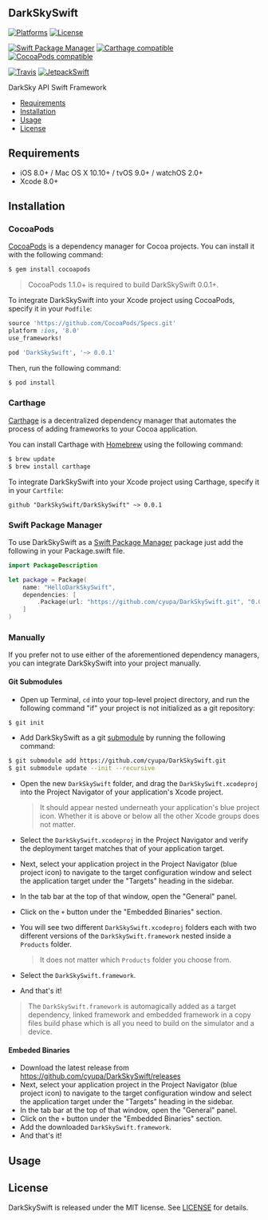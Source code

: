 ## DarkSkySwift

[![Platforms](https://img.shields.io/cocoapods/p/DarkSkySwift.svg)](https://cocoapods.org/pods/DarkSkySwift)
[![License](https://img.shields.io/cocoapods/l/DarkSkySwift.svg)](https://raw.githubusercontent.com/cyupa/DarkSkySwift/master/LICENSE)

[![Swift Package Manager](https://img.shields.io/badge/Swift%20Package%20Manager-compatible-brightgreen.svg)](https://github.com/apple/swift-package-manager)
[![Carthage compatible](https://img.shields.io/badge/Carthage-compatible-4BC51D.svg?style=flat)](https://github.com/Carthage/Carthage)
[![CocoaPods compatible](https://img.shields.io/cocoapods/v/DarkSkySwift.svg)](https://cocoapods.org/pods/DarkSkySwift)

[![Travis](https://img.shields.io/travis/cyupa/DarkSkySwift/master.svg)](https://travis-ci.org/cyupa/DarkSkySwift/branches)
[![JetpackSwift](https://img.shields.io/badge/JetpackSwift-framework-red.svg)](http://github.com/JetpackSwift/Framework)

DarkSky API Swift Framework

- [Requirements](#requirements)
- [Installation](#installation)
- [Usage](#usage)
- [License](#license)

## Requirements

- iOS 8.0+ / Mac OS X 10.10+ / tvOS 9.0+ / watchOS 2.0+
- Xcode 8.0+

## Installation

### CocoaPods

[CocoaPods](http://cocoapods.org) is a dependency manager for Cocoa projects. You can install it with the following command:

```bash
$ gem install cocoapods
```

> CocoaPods 1.1.0+ is required to build DarkSkySwift 0.0.1+.

To integrate DarkSkySwift into your Xcode project using CocoaPods, specify it in your `Podfile`:

```ruby
source 'https://github.com/CocoaPods/Specs.git'
platform :ios, '8.0'
use_frameworks!

pod 'DarkSkySwift', '~> 0.0.1'
```

Then, run the following command:

```bash
$ pod install
```

### Carthage

[Carthage](https://github.com/Carthage/Carthage) is a decentralized dependency manager that automates the process of adding frameworks to your Cocoa application.

You can install Carthage with [Homebrew](http://brew.sh/) using the following command:

```bash
$ brew update
$ brew install carthage
```

To integrate DarkSkySwift into your Xcode project using Carthage, specify it in your `Cartfile`:

```ogdl
github "DarkSkySwift/DarkSkySwift" ~> 0.0.1
```
### Swift Package Manager

To use DarkSkySwift as a [Swift Package Manager](https://swift.org/package-manager/) package just add the following in your Package.swift file.

``` swift
import PackageDescription

let package = Package(
    name: "HelloDarkSkySwift",
    dependencies: [
        .Package(url: "https://github.com/cyupa/DarkSkySwift.git", "0.0.1")
    ]
)
```

### Manually

If you prefer not to use either of the aforementioned dependency managers, you can integrate DarkSkySwift into your project manually.

#### Git Submodules

- Open up Terminal, `cd` into your top-level project directory, and run the following command "if" your project is not initialized as a git repository:

```bash
$ git init
```

- Add DarkSkySwift as a git [submodule](http://git-scm.com/docs/git-submodule) by running the following command:

```bash
$ git submodule add https://github.com/cyupa/DarkSkySwift.git
$ git submodule update --init --recursive
```

- Open the new `DarkSkySwift` folder, and drag the `DarkSkySwift.xcodeproj` into the Project Navigator of your application's Xcode project.

    > It should appear nested underneath your application's blue project icon. Whether it is above or below all the other Xcode groups does not matter.

- Select the `DarkSkySwift.xcodeproj` in the Project Navigator and verify the deployment target matches that of your application target.
- Next, select your application project in the Project Navigator (blue project icon) to navigate to the target configuration window and select the application target under the "Targets" heading in the sidebar.
- In the tab bar at the top of that window, open the "General" panel.
- Click on the `+` button under the "Embedded Binaries" section.
- You will see two different `DarkSkySwift.xcodeproj` folders each with two different versions of the `DarkSkySwift.framework` nested inside a `Products` folder.

    > It does not matter which `Products` folder you choose from.

- Select the `DarkSkySwift.framework`.

- And that's it!

> The `DarkSkySwift.framework` is automagically added as a target dependency, linked framework and embedded framework in a copy files build phase which is all you need to build on the simulator and a device.

#### Embeded Binaries

- Download the latest release from https://github.com/cyupa/DarkSkySwift/releases
- Next, select your application project in the Project Navigator (blue project icon) to navigate to the target configuration window and select the application target under the "Targets" heading in the sidebar.
- In the tab bar at the top of that window, open the "General" panel.
- Click on the `+` button under the "Embedded Binaries" section.
- Add the downloaded `DarkSkySwift.framework`.
- And that's it!

## Usage

## License

DarkSkySwift is released under the MIT license. See [LICENSE](https://github.com/cyupa/DarkSkySwift/blob/master/LICENSE) for details.
